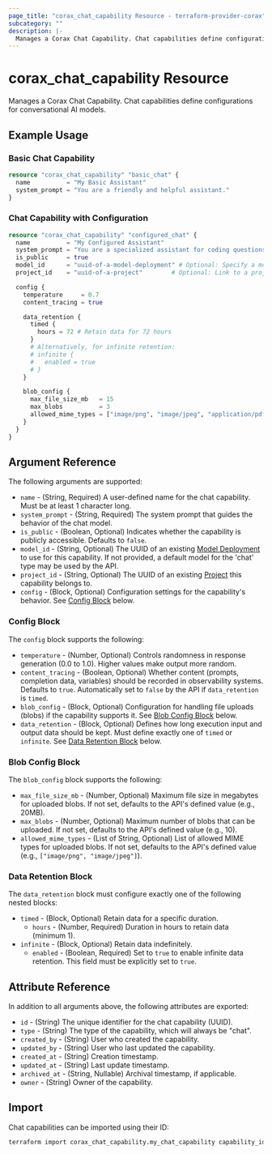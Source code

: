 ```yaml
---
page_title: "corax_chat_capability Resource - terraform-provider-corax"
subcategory: ""
description: |-
  Manages a Corax Chat Capability. Chat capabilities define configurations for conversational AI models.
---
```


# corax_chat_capability Resource

Manages a Corax Chat Capability. Chat capabilities define configurations for conversational AI models.

## Example Usage

### Basic Chat Capability

```terraform
resource "corax_chat_capability" "basic_chat" {
  name          = "My Basic Assistant"
  system_prompt = "You are a friendly and helpful assistant."
}
```

### Chat Capability with Configuration

```terraform
resource "corax_chat_capability" "configured_chat" {
  name          = "My Configured Assistant"
  system_prompt = "You are a specialized assistant for coding questions."
  is_public     = true
  model_id      = "uuid-of-a-model-deployment" # Optional: Specify a model deployment
  project_id    = "uuid-of-a-project"        # Optional: Link to a project

  config {
    temperature     = 0.7
    content_tracing = true

    data_retention {
      timed {
        hours = 72 # Retain data for 72 hours
      }
      # Alternatively, for infinite retention:
      # infinite {
      #   enabled = true
      # }
    }

    blob_config {
      max_file_size_mb   = 15
      max_blobs          = 3
      allowed_mime_types = ["image/png", "image/jpeg", "application/pdf"]
    }
  }
}
```

## Argument Reference

The following arguments are supported:

- `name` - (String, Required) A user-defined name for the chat capability. Must be at least 1 character long.
- `system_prompt` - (String, Required) The system prompt that guides the behavior of the chat model.
- `is_public` - (Boolean, Optional) Indicates whether the capability is publicly accessible. Defaults to `false`.
- `model_id` - (String, Optional) The UUID of an existing [Model Deployment](./model_deployment.md) to use for this capability. If not provided, a default model for the 'chat' type may be used by the API.
- `project_id` - (String, Optional) The UUID of an existing [Project](./project.md) this capability belongs to.
- `config` - (Block, Optional) Configuration settings for the capability's behavior. See [Config Block](#config-block) below.

### Config Block

The `config` block supports the following:

- `temperature` - (Number, Optional) Controls randomness in response generation (0.0 to 1.0). Higher values make output more random.
- `content_tracing` - (Boolean, Optional) Whether content (prompts, completion data, variables) should be recorded in observability systems. Defaults to `true`. Automatically set to `false` by the API if `data_retention` is `timed`.
- `blob_config` - (Block, Optional) Configuration for handling file uploads (blobs) if the capability supports it. See [Blob Config Block](#blob-config-block) below.
- `data_retention` - (Block, Optional) Defines how long execution input and output data should be kept. Must define exactly one of `timed` or `infinite`. See [Data Retention Block](#data-retention-block) below.

### Blob Config Block

The `blob_config` block supports the following:

- `max_file_size_mb` - (Number, Optional) Maximum file size in megabytes for uploaded blobs. If not set, defaults to the API's defined value (e.g., 20MB).
- `max_blobs` - (Number, Optional) Maximum number of blobs that can be uploaded. If not set, defaults to the API's defined value (e.g., 10).
- `allowed_mime_types` - (List of String, Optional) List of allowed MIME types for uploaded blobs. If not set, defaults to the API's defined value (e.g., `["image/png", "image/jpeg"]`).

### Data Retention Block

The `data_retention` block must configure exactly one of the following nested blocks:

- `timed` - (Block, Optional) Retain data for a specific duration.
  - `hours` - (Number, Required) Duration in hours to retain data (minimum 1).
- `infinite` - (Block, Optional) Retain data indefinitely.
  - `enabled` - (Boolean, Required) Set to `true` to enable infinite data retention. This field must be explicitly set to `true`.

## Attribute Reference

In addition to all arguments above, the following attributes are exported:

- `id` - (String) The unique identifier for the chat capability (UUID).
- `type` - (String) The type of the capability, which will always be "chat".
- `created_by` - (String) User who created the capability.
- `updated_by` - (String) User who last updated the capability.
- `created_at` - (String) Creation timestamp.
- `updated_at` - (String) Last update timestamp.
- `archived_at` - (String, Nullable) Archival timestamp, if applicable.
- `owner` - (String) Owner of the capability.

## Import

Chat capabilities can be imported using their ID:

```sh
terraform import corax_chat_capability.my_chat_capability capability_id_here
```
